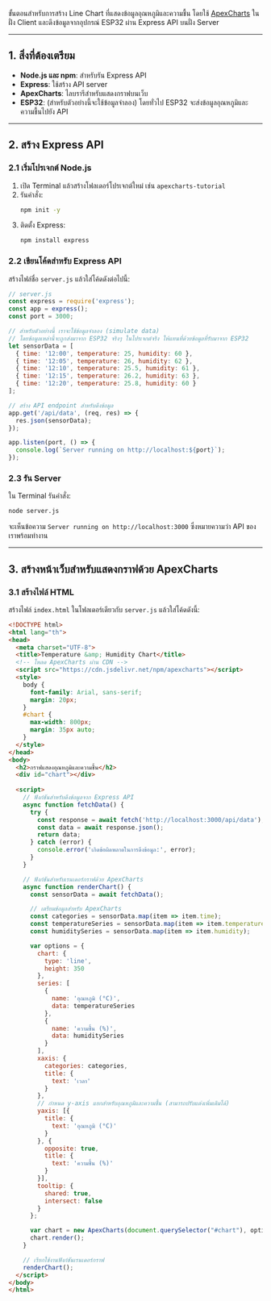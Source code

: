 ขั้นตอนสำหรับการสร้าง Line Chart ที่แสดงข้อมูลอุณหภูมิและความชื้น โดยใช้ [ApexCharts](https://apexcharts.com/) ในฝั่ง Client และดึงข้อมูลจากอุปกรณ์ ESP32 ผ่าน Express API บนฝั่ง Server 

---

## 1. สิ่งที่ต้องเตรียม
- **Node.js และ npm**: สำหรับรัน Express API
- **Express**: ใช้สร้าง API server
- **ApexCharts**: ไลบรารีสำหรับแสดงกราฟบนเว็บ
- **ESP32**: (สำหรับตัวอย่างนี้จะใช้ข้อมูลจำลอง) โดยทั่วไป ESP32 จะส่งข้อมูลอุณหภูมิและความชื้นไปยัง API

---

## 2. สร้าง Express API

### 2.1 เริ่มโปรเจกต์ Node.js
1. เปิด Terminal แล้วสร้างโฟลเดอร์โปรเจกต์ใหม่ เช่น `apexcharts-tutorial`
2. รันคำสั่ง:
   ```bash
   npm init -y
   ```
3. ติดตั้ง Express:
   ```bash
   npm install express
   ```

### 2.2 เขียนโค้ดสำหรับ Express API
สร้างไฟล์ชื่อ `server.js` แล้วใส่โค้ดดังต่อไปนี้:
  
```javascript
// server.js
const express = require('express');
const app = express();
const port = 3000;

// สำหรับตัวอย่างนี้ เราจะใช้ข้อมูลจำลอง (simulate data) 
// โดยข้อมูลเหล่านี้จะถูกส่งมาจาก ESP32 จริงๆ ในโปรเจกต์จริง ให้แทนที่ด้วยข้อมูลที่รับมาจาก ESP32
let sensorData = [
  { time: '12:00', temperature: 25, humidity: 60 },
  { time: '12:05', temperature: 26, humidity: 62 },
  { time: '12:10', temperature: 25.5, humidity: 61 },
  { time: '12:15', temperature: 26.2, humidity: 63 },
  { time: '12:20', temperature: 25.8, humidity: 60 }
];

// สร้าง API endpoint สำหรับดึงข้อมูล
app.get('/api/data', (req, res) => {
  res.json(sensorData);
});

app.listen(port, () => {
  console.log(`Server running on http://localhost:${port}`);
});
```

### 2.3 รัน Server
ใน Terminal รันคำสั่ง:
```bash
node server.js
```
จะเห็นข้อความ `Server running on http://localhost:3000` ซึ่งหมายความว่า API ของเราพร้อมทำงาน

---

## 3. สร้างหน้าเว็บสำหรับแสดงกราฟด้วย ApexCharts

### 3.1 สร้างไฟล์ HTML
สร้างไฟล์ `index.html` ในโฟลเดอร์เดียวกับ `server.js` แล้วใส่โค้ดดังนี้:

```html
<!DOCTYPE html>
<html lang="th">
<head>
  <meta charset="UTF-8">
  <title>Temperature &amp; Humidity Chart</title>
  <!-- โหลด ApexCharts ผ่าน CDN -->
  <script src="https://cdn.jsdelivr.net/npm/apexcharts"></script>
  <style>
    body {
      font-family: Arial, sans-serif;
      margin: 20px;
    }
    #chart {
      max-width: 800px;
      margin: 35px auto;
    }
  </style>
</head>
<body>
  <h2>กราฟแสดงอุณหภูมิและความชื้น</h2>
  <div id="chart"></div>
  
  <script>
    // ฟังก์ชันสำหรับดึงข้อมูลจาก Express API
    async function fetchData() {
      try {
        const response = await fetch('http://localhost:3000/api/data');
        const data = await response.json();
        return data;
      } catch (error) {
        console.error('เกิดข้อผิดพลาดในการดึงข้อมูล:', error);
      }
    }

    // ฟังก์ชันสำหรับเรนเดอร์กราฟด้วย ApexCharts
    async function renderChart() {
      const sensorData = await fetchData();

      // เตรียมข้อมูลสำหรับ ApexCharts
      const categories = sensorData.map(item => item.time);
      const temperatureSeries = sensorData.map(item => item.temperature);
      const humiditySeries = sensorData.map(item => item.humidity);

      var options = {
        chart: {
          type: 'line',
          height: 350
        },
        series: [
          {
            name: 'อุณหภูมิ (°C)',
            data: temperatureSeries
          },
          {
            name: 'ความชื้น (%)',
            data: humiditySeries
          }
        ],
        xaxis: {
          categories: categories,
          title: {
            text: 'เวลา'
          }
        },
        // กำหนด y-axis แยกสำหรับอุณหภูมิและความชื้น (สามารถปรับแต่งเพิ่มเติมได้)
        yaxis: [{
          title: {
            text: 'อุณหภูมิ (°C)'
          }
        }, {
          opposite: true,
          title: {
            text: 'ความชื้น (%)'
          }
        }],
        tooltip: {
          shared: true,
          intersect: false
        }
      };

      var chart = new ApexCharts(document.querySelector("#chart"), options);
      chart.render();
    }

    // เรียกใช้งานฟังก์ชันเรนเดอร์กราฟ
    renderChart();
  </script>
</body>
</html>
```
